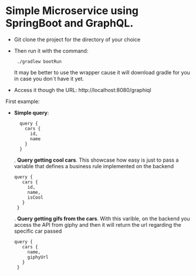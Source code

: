 # Simple Microservice using SpringBoot and GraphQL.

 - Git clone the project for the directory of your choice
 - Then run it with the command:
    
    ```
     ./gradlew bootRun
     ```
     It may be better to use the wrapper cause it will download gradle for you in case you don´t have it yet.
 
 - Access it though the URL: http://localhost:8080/graphiql
 
 First example:
 
  - **Simple query**:
  
    ```
      query {
        cars {
          id,
          name
        }
      }
      ```
      
     . **Query getting cool cars**. This showcase how easy is just to pass a variable that defines a business rule implemented on the backend
     
     ```
     query {
        cars {
          id,
          name,
          isCool
        }
      }
      ```
      
      . **Query getting gifs from the cars**. With this varible, on the backend you access the API from giphy and then it will return the url 
      regarding the specific car passed
      
     ```      
     query {
        cars {
          name,
          giphyUrl
        }
      }
      ```
